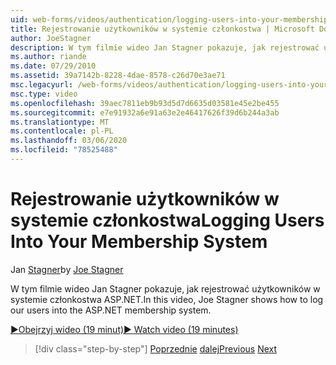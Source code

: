 ```yaml
---
uid: web-forms/videos/authentication/logging-users-into-your-membership-system
title: Rejestrowanie użytkowników w systemie członkostwa | Microsoft Docs
author: JoeStagner
description: W tym filmie wideo Jan Stagner pokazuje, jak rejestrować użytkowników w systemie członkostwa ASP.NET.
ms.author: riande
ms.date: 07/29/2010
ms.assetid: 39a7142b-8228-4dae-8578-c26d70e3ae71
msc.legacyurl: /web-forms/videos/authentication/logging-users-into-your-membership-system
msc.type: video
ms.openlocfilehash: 39aec7811eb9b93d5d7d6635d03581e45e2be455
ms.sourcegitcommit: e7e91932a6e91a63e2e46417626f39d6b244a3ab
ms.translationtype: MT
ms.contentlocale: pl-PL
ms.lasthandoff: 03/06/2020
ms.locfileid: "78525488"
---
```

# <a name="logging-users-into-your-membership-system"></a><span data-ttu-id="f1416-103">Rejestrowanie użytkowników w systemie członkostwa</span><span class="sxs-lookup"><span data-stu-id="f1416-103">Logging Users Into Your Membership System</span></span>

<span data-ttu-id="f1416-104">Jan [Stagner](https://github.com/JoeStagner)</span><span class="sxs-lookup"><span data-stu-id="f1416-104">by [Joe Stagner](https://github.com/JoeStagner)</span></span>

<span data-ttu-id="f1416-105">W tym filmie wideo Jan Stagner pokazuje, jak rejestrować użytkowników w systemie członkostwa ASP.NET.</span><span class="sxs-lookup"><span data-stu-id="f1416-105">In this video, Joe Stagner shows how to log our users into the ASP.NET membership system.</span></span>

[<span data-ttu-id="f1416-106">&#9654;Obejrzyj wideo (19 minut)</span><span class="sxs-lookup"><span data-stu-id="f1416-106">&#9654; Watch video (19 minutes)</span></span>](https://channel9.msdn.com/Blogs/ASP-NET-Site-Videos/logging-users-into-your-membership-system)

> [!div class="step-by-step"]
> <span data-ttu-id="f1416-107">[Poprzednie](adding-users-to-your-membership-system.md)
> [dalej](implement-the-registration-verification-pattern.md)</span><span class="sxs-lookup"><span data-stu-id="f1416-107">[Previous](adding-users-to-your-membership-system.md)
[Next](implement-the-registration-verification-pattern.md)</span></span>
